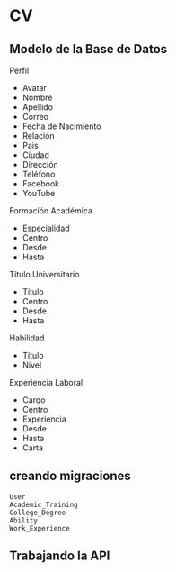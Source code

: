 # CV

## Modelo de la Base de Datos

Perfil
- Avatar
- Nombre
- Apellido
- Correo
- Fecha de Nacimiento
- Relación
- Pais
- Ciudad
- Dirección
- Teléfono
- Facebook
- YouTube

Formación Académica
- Especialidad
- Centro
- Desde
- Hasta

Título Universitario
- Título
- Centro
- Desde
- Hasta

Habilidad
- Título
- Nivel

Experiencia Laboral
- Cargo
- Centro
- Experiencia
- Desde
- Hasta
- Carta

## creando migraciones

```
User
Academic_Training
College_Degree
Ability
Work_Experience
```

## Trabajando la API

